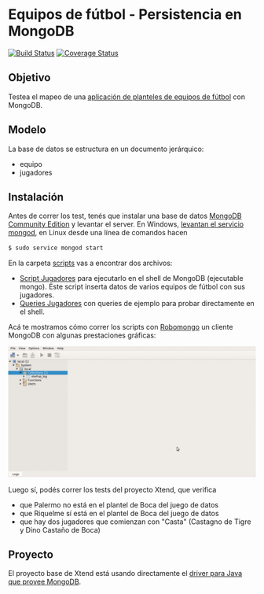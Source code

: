 # Equipos de fútbol - Persistencia en MongoDB

[![Build Status](https://travis-ci.org/uqbar-project/eg-equipos-futbol-mongodb.svg?branch=master)](https://travis-ci.org/uqbar-project/eg-equipos-futbol-mongodb) [![Coverage Status](https://coveralls.io/repos/github/uqbar-project/eg-equipos-futbol-mongodb/badge.svg?branch=master&service=github)](https://coveralls.io/github/uqbar-project/eg-equipos-futbol-mongodb?branch=master&service=github)


## Objetivo
Testea el mapeo de una [aplicación de planteles de equipos de fútbol](https://github.com/uqbar-project/eg-equipos-futbol-mongodb/wiki) con MongoDB. 

## Modelo
La base de datos se estructura en un documento jerárquico:

* equipo 
 * jugadores

## Instalación
Antes de correr los test, tenés que instalar una base de datos [MongoDB Community Edition](https://www.mongodb.com/) y levantar el server. En Windows, [levantan el servicio mongod](https://docs.mongodb.com/manual/tutorial/install-mongodb-on-windows/), en Linux desde una línea de comandos hacen

```bash
$ sudo service mongod start
```

En la carpeta [scripts](scripts) vas a encontrar dos archivos:

* [Script Jugadores](scripts/Script_Jugadores.txt) para ejecutarlo en el shell de MongoDB (ejecutable mongo). Este script inserta datos de varios equipos de fútbol con sus jugadores.
* [Queries Jugadores](scripts/Queries_Jugadores.txt) con queries de ejemplo para probar directamente en el shell.

Acá te mostramos cómo correr los scripts con [Robomongo](https://robomongo.org/) un cliente MongoDB con algunas prestaciones gráficas:

![video](video/demo.gif)

Luego sí, podés correr los tests del proyecto Xtend, que verifica

* que Palermo no está en el plantel de Boca del juego de datos
* que Riquelme sí está en el plantel de Boca del juego de datos
* que hay dos jugadores que comienzan con "Casta" (Castagno de Tigre y Dino Castaño de Boca)

## Proyecto
El proyecto base de Xtend está usando directamente el [driver para Java que provee MongoDB](https://docs.mongodb.com/getting-started/java/client/).


